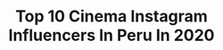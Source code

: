 ---
title: Top 10 Cinema Instagram Influencers In Peru In 2020
description: >-
  Find top cinema Instagram influencers in Peru in 2020. Most popular hashtags: #picoftheday #illustration #characterdesign #covid.
platform: Instagram
profiles:
  - username: "carmonaperu"
    fullname: >-
      ✖️T A D E O  C A R M O N A ✖️
    location: "Peru"
    followers: 41679
    engagement: 447
    commentsToLikes: 0.043036
    avatar: "https://scontent-arn2-1.cdninstagram.com/v/t51.2885-19/s320x320/66656509_477069736359785_7528330427182874624_n.jpg?_nc_ht=scontent-arn2-1.cdninstagram.com&_nc_ohc=NRr9RRLhMB0AX-3ScOU&oh=6278334321fc428a3812e31ab244123f&oe=5EB64DAA"
    verified: true
    hashtags: "#emtb, #sonyimages, #specialized, #peru"
  - username: "hugosalazar_"
    fullname: >-
      Hugo Salazar
    location: "Peru"
    followers: 35696
    engagement: 358
    commentsToLikes: 0.055225
    avatar: "https://scontent-lhr8-1.cdninstagram.com/v/t51.2885-19/s320x320/92023989_214073843270922_8227452121155371008_n.jpg?_nc_ht=scontent-lhr8-1.cdninstagram.com&_nc_ohc=xEJ8sLAp8VoAX8I-hyr&oh=78e5e8b9962b32ebfb7f5eb9c68485d2&oe=5EBACD11"
    verified: true
    hashtags: "#navidad, #cumplea, #life, #lluvia"
  - username: "kivasmakeup"
    fullname: >-
      María Fernanda
    location: "Peru"
    followers: 22934
    engagement: 122
    commentsToLikes: 0.039356
    avatar: "https://scontent-lhr8-1.cdninstagram.com/v/t51.2885-19/s320x320/31310729_1909903499021857_1918662118480019456_n.jpg?_nc_ht=scontent-lhr8-1.cdninstagram.com&_nc_ohc=XIti1_vR5k8AX9keMCI&oh=6a4fd8705201fa3623b90789f3bad96f&oe=5EBCF48E"
    verified: false
    hashtags: "#makeuptutorial, #juviasplace, #tutorial, #fxmakeup"
  - username: "ilustronauta"
    fullname: >-
      Ilustronauta
    location: "Peru"
    followers: 21866
    engagement: 420
    commentsToLikes: 0.025386
    avatar: "https://scontent-lhr8-1.cdninstagram.com/v/t51.2885-19/s320x320/75379777_1021623268173904_8028711258381352960_n.jpg?_nc_ht=scontent-lhr8-1.cdninstagram.com&_nc_ohc=x4aeurOMLLoAX_h0Rmt&oh=dec011a62269175163cfe9936c2b38a7&oe=5EBAF1A0"
    verified: false
    hashtags: "#girl, #kawaii, #ilustracioninfantil, #rickandmorty"
  - username: "taddtm"
    fullname: >-
      Tadeo Soriano
    location: "Peru"
    followers: 10469
    engagement: 1123
    commentsToLikes: 0.013212
    avatar: "https://scontent-frx5-1.cdninstagram.com/v/t51.2885-19/s320x320/74605120_442928496627960_8740842996703952896_n.jpg?_nc_ht=scontent-frx5-1.cdninstagram.com&_nc_ohc=HKGhtx52TxsAX_6lTob&oh=9e6c80abdb3736da1a6a0c3c54067035&oe=5EB31A55"
    verified: false
    hashtags: "#invaderzim, #kidsnextdoor, #art, #cute"
  - username: "inesestevezin"
    fullname: >-
      Ines Estevez
    location: "Peru"
    followers: 138177
    engagement: 213
    commentsToLikes: 0.041295
    avatar: "https://scontent-lhr8-1.cdninstagram.com/v/t51.2885-19/s320x320/90089193_1363271430548483_7299915029770403840_n.jpg?_nc_ht=scontent-lhr8-1.cdninstagram.com&_nc_ohc=j4gLunJG73MAX8ExI6Q&oh=203c3bf4b72b5a31620588dbd067f700&oe=5EB9CFFE"
    verified: true
    hashtags: "#inesestevez, #malvinas, #music, #cinepolismendoza"
  - username: "catrina.catstyle"
    fullname: >-
      FABICATRINA💙
    location: "Peru"
    followers: 19176
    engagement: 494
    commentsToLikes: 0.109813
    avatar: "https://scontent-ams4-1.cdninstagram.com/v/t51.2885-19/s320x320/39505180_316305649176605_5700644254427119616_n.jpg?_nc_ht=scontent-ams4-1.cdninstagram.com&_nc_ohc=rvW4w46OahEAX-MHeIr&oh=abf0d56af2c2cb0d37ebe7517d6598c3&oe=5EBA55EB"
    verified: false
    hashtags: "#photooftheday, #lookoftheday, #culturapositiva, #styleoftheday"
  - username: "acostapinto"
    fullname: >-
      Alexandra Costa-Pinto
    location: "Peru"
    followers: 10144
    engagement: 720
    commentsToLikes: 0.028362
    avatar: "https://scontent-amt2-1.cdninstagram.com/v/t51.2885-19/s320x320/92696580_522544415318081_4423991884553125888_n.jpg?_nc_ht=scontent-amt2-1.cdninstagram.com&_nc_ohc=5cgahIgZ__YAX_Yrwwk&oh=58a62d79110e5f57948f4cded52cef99&oe=5EBBB56F"
    verified: false
    hashtags: ""
---